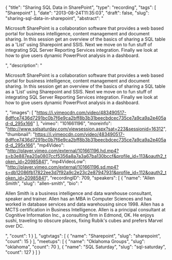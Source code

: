 {
  "title": "Sharing SQL Data in SharePoint",
  "type": "recording",
  "tags": [
    "Sharepoint"
  ],
  "date": "2013-08-24T11:35:03",
  "draft": false,
  "slug": "sharing-sql-data-in-sharepoint",
  "abstract": "<p>Microsoft SharePoint is a collaboration software that provides a web based portal for business intelligence, content management and document sharing. In this session get an overview of the basics of sharing a SQL table as a 'List' using Sharepoint and SSIS. Next we move on to fun stuff of integrating SQL Server Reporting Services integration. Finally we look at how to give users dynamic PowerPivot analysis in a dashboard.</p>",
  "description": "<p>Microsoft SharePoint is a collaboration software that provides a web based portal for business intelligence, content management and document sharing. In this session get an overview of the basics of sharing a SQL table as a 'List' using Sharepoint and SSIS. Next we move on to fun stuff of integrating SQL Server Reporting Services integration. Finally we look at how to give users dynamic PowerPivot analysis in a dashboard.</p>",
  "images": [
    "https://i.vimeocdn.com/video/483490517-8dffce7436d7291bc0b7f6e9ca2bff8b3b31beecbdcec735ce7a9ca9a2e405ad-d_295x166"
  ],
  "vimeo": "101661196",
  "moreinfo": "http://www.sqlsaturday.com/viewsession.aspx?sat=223&sessionid=16312",
  "thumbnail": "https://i.vimeocdn.com/video/483490517-8dffce7436d7291bc0b7f6e9ca2bff8b3b31beecbdcec735ce7a9ca9a2e405ad-d_295x166",
  "mp4Video": "http://player.vimeo.com/external/101661196.hd.mp4?s=b3e887ea20a0807ccf5356a8a7a3a67ba130bccf&profile_id=113&oauth2_token_id=20985841",
  "mp4VideoLow": "http://player.vimeo.com/external/101661196.sd.mp4?s=db12086fb17822ee3d7f92a9c2e23c2e87947931&profile_id=112&oauth2_token_id=20985841",
  "recordingID": 709,
  "speakers": [
    {
      "name": "Allen Smith",
      "slug": "allen-smith",
      "bio": "<p>Allen Smith is a business intelligence and data warehouse consultant, speaker and trainer. Allen has an MBA in Computer Sciences and has worked in database services and data warehousing since 1998. Allen has a MCTS certification in Business Intelligence. Allen is a principal consultant at Cognitive Information Inc., a consulting firm in Edmond, OK. He enjoys sushi, traveling to obscure places, fixing Rubik's cubes and prefers Marvel over DC. </p>",
      "count": 1
    }
  ],
  "ugtvtags": [
    {
      "name": "Sharepoint",
      "slug": "sharepoint",
      "count": 15
    }
  ],
  "meetups": [
    {
      "name": "Oklahoma Groups",
      "slug": "oklahoma",
      "count": 70
    },
    {
      "name": "SQL Saturday",
      "slug": "sql-saturday",
      "count": 127
    }
  ]
}